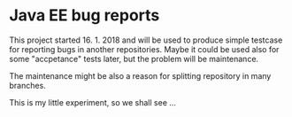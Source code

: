 # Java EE bug reports

This project started 16. 1. 2018 and will be used to produce simple testcase for reporting bugs in another repositories. Maybe it could be used also for some "accpetance" tests later, but the problem will be maintenance.

The maintenance might be also a reason for splitting repository in many branches. 

This is my little experiment, so we shall see ...
